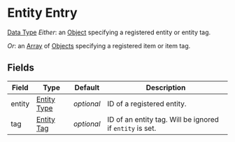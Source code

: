 # Entity Entry
[Data Type](../data_types.md)
_Either_: an [Object](object.md) specifying a registered entity or entity tag.

_Or_: an [Array](array.md) of [Objects](object.md) specifying a registered item or item tag.

## Fields

 | Field | Type | Default | Description | 
|---|---|---|---|
 | entity | [Entity Type](../data_types/entity_type.md) | _optional_ | ID of a registered entity. | 
 | tag | [Entity Tag](../data_types/entity_tag.md) | _optional_ | ID of an entity tag. Will be ignored if `entity` is set. | 

